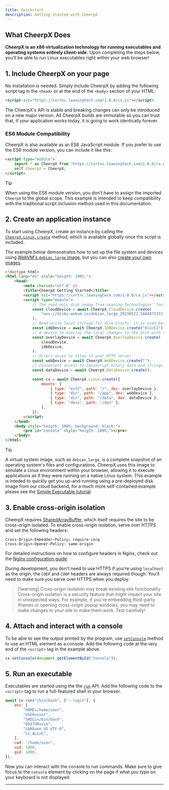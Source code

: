 ```yaml
---
title: Quickstart
description: Getting started with CheerpX
---
```


## What CheerpX Does

**CheerpX is an x86 virtualization technology for running executables and operating systems entirely client-side.** Upon completing the steps below, you’ll be able to run Linux executables right within your web browser!

## 1. Include CheerpX on your page

No installation is needed. Simply include CheerpX by adding the following script tag in the `<head>` or at the end of the `<body>` section of your HTML:

```html
<script src="https://cxrtnc.leaningtech.com/1.0.0/cx.js"></script>
```

The CheerpX's API is stable and breaking changes can only be introduced on a new major version. All CheerpX builds are immutable so you can trust that, if your application works today, it is going to work identically forever.

### ES6 Module Compatibility

CheerpX is also available as an ES6 JavaScript module. If you prefer to use the ES6 module version, you can include it like this:

```html
<script type="module">
	import * as CheerpX from "https://cxrtnc.leaningtech.com/1.0.0/cx.esm.js";
	self.CheerpX = CheerpX;
</script>
```

> [!tip]
> When using the ES6 module version, you don't have to assign the imported `CheerpX` to the global scope. This example is intended to keep compatibility with the traditional script inclusion method used in this documentation.

## 2. Create an application instance

To start using CheerpX, create an instance by calling the [`CheerpX.Linux.create`](/docs/reference/CheerpX-Linux-create) method, which is available globally once the script is included.

The example below demonstrates how to set up the file system and devices using [WebVM's `debian_large` image](https://github.com/leaningtech/webvm/blob/main/dockerfiles/debian_large), but you can also [create your own images](/docs/guides/custom-devices).

```html
<!doctype html>
<html lang="en" style="heigth: 100%;">
	<head>
		<meta charset="utf-8" />
		<title>CheerpX Getting Started</title>
		<script src="https://cxrtnc.leaningtech.com/1.0.0/cx.js"></script>
		<script type="module">
			// The read-only disk image from Leaning Technologies' fast cloud backend
			const cloudDevice = await CheerpX.CloudDevice.create(
				"wss://disks.webvm.io/debian_large_20230522_5044875331.ext2",
			);
			// Read-write local storage for disk blocks, it is used both as a cache and as persisteny writable storage
			const idbDevice = await CheerpX.IDBDevice.create("block1");
			// A device to overlay the local changes to the disk with the remote read-only image
			const overlayDevice = await CheerpX.OverlayDevice.create(
				cloudDevice,
				idbDevice,
			);
			// Direct acces to files in your HTTP server
			const webDevice = await CheerpX.WebDevice.create("");
			// Convenient access to JavaScript binary data and strings
			const dataDevice = await CheerpX.DataDevice.create();

			const cx = await CheerpX.Linux.create({
				mounts: [
					{ type: "ext2", path: "/", dev: overlayDevice },
					{ type: "dir", path: "/app", dev: webDevice },
					{ type: "dir", path: "/data", dev: dataDevice },
					{ type: "devs", path: "/dev" },
				],
			});
		</script>
	</head>
	<body style="heigth: 100%; background: black;">
		<pre id="console" style="heigth: 100%;"></pre>
	</body>
</html>
```

> [!tip]
> A virtual system image, such as `debian_large`, is a complete snapshot of an operating system's files and configurations. CheerpX uses this image to simulate a Linux environment within your browser, allowing it to execute applications as if they were running on a native Linux system. This example is inteded to quickly get you up-and-running using a pre-deployed disk image from our cloud backend, for a much more self-contained example please see the [Simple Executable tutorial](/docs/tutorials/simple-executable)

## 3. Enable cross-origin isolation

CheerpX requires [SharedArrayBuffer](https://developer.mozilla.org/en-US/docs/Web/JavaScript/Reference/Global_Objects/SharedArrayBuffer), which itself requires the site to be cross-origin isolated. To enable cross-origin isolation, serve over HTTPS and set the following headers:

```
Cross-Origin-Embedder-Policy: require-corp
Cross-Origin-Opener-Policy: same-origin
```

For detailed instructions on how to configure headers in Nginx, check out the [Nginx configuration guide].

During development, you don't need to use HTTPS if you're using `localhost` as the origin, the `COEP` and `COOP` headers are always required though. You'll need to make sure you serve over HTTPS when you deploy.

> [!warning] Cross-origin isolation may break existing site functionality
> Cross-origin isolation is a security feature that might impact your site in unexpected ways. For example, if you're embedding third-party iframes or opening cross-origin popup windows, you may need to make changes to your site to make them work. Test carefully!

## 4. Attach and interact with a console

To be able to see the output printed by the program, use [`setConsole`](/docs/reference/CheerpX-Linux-setConsole) method to use an HTML element as a console. Add the following code at the very end of the `<script>` tag in the example above.

```js
cx.setConsole(document.getElementById("console"));
```

## 5. Run an executable

Executables are started using the the [`run`](/docs/reference/CheerpX-Linux-run) API. Add the following code to the `<script>` tag to run a full-featured shell in your browser.

```js
await cx.run("/bin/bash", ["--login"], {
	env: [
		"HOME=/home/user",
		"USER=user",
		"SHELL=/bin/bash",
		"EDITOR=vim",
		"LANG=en_US.UTF-8",
		"LC_ALL=C",
	],
	cwd: "/home/user",
	uid: 1000,
	gid: 1000,
});
```

Now you can interact with the console to run commands. Make sure to give focus to the `console` element by clicking on the page if what you type on your keyboard is not displayed.

---

[Nginx configuration guide]: https://cheerpx.io/docs/guides/nginx
